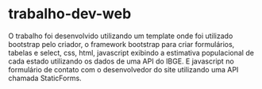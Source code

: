 # trabalho-dev-web

O trabalho foi desenvolvido utilizando um template onde foi utilizado bootstrap pelo criador,
o framework bootstrap para criar formulários, tabelas e select, css, html,
javascript exibindo a estimativa populacional
de cada estado utilizando os dados de uma API do IBGE.
E javascript no formulário de contato com o 
desenvolvedor do site utilizando uma API chamada StaticForms.

